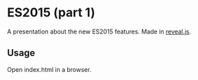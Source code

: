 # ES2015 (part 1)

A presentation about the new ES2015 features. Made in [reveal.js](https://github.com/hakimel/reveal.js).

## Usage
Open index.html in a browser.
